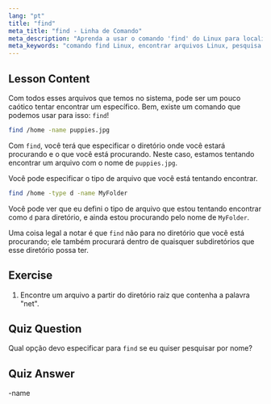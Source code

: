 ```yaml
---
lang: "pt"
title: "find"
meta_title: "find - Linha de Comando"
meta_description: "Aprenda a usar o comando 'find' do Linux para localizar arquivos e diretórios. Descubra opções básicas de pesquisa e melhore suas habilidades de gerenciamento de arquivos Linux."
meta_keywords: "comando find Linux, encontrar arquivos Linux, pesquisa de diretório Linux, tutorial do comando find, gerenciamento de arquivos Linux, Linux para iniciantes, guia Linux"
---
```


## Lesson Content

Com todos esses arquivos que temos no sistema, pode ser um pouco caótico tentar encontrar um específico. Bem, existe um comando que podemos usar para isso: `find`!

```bash
find /home -name puppies.jpg
```

Com `find`, você terá que especificar o diretório onde você estará procurando e o que você está procurando. Neste caso, estamos tentando encontrar um arquivo com o nome de `puppies.jpg`.

Você pode especificar o tipo de arquivo que você está tentando encontrar.

```bash
find /home -type d -name MyFolder
```

Você pode ver que eu defini o tipo de arquivo que estou tentando encontrar como `d` para diretório, e ainda estou procurando pelo nome de `MyFolder`.

Uma coisa legal a notar é que `find` não para no diretório que você está procurando; ele também procurará dentro de quaisquer subdiretórios que esse diretório possa ter.

## Exercise

1. Encontre um arquivo a partir do diretório raiz que contenha a palavra "net".

## Quiz Question

Qual opção devo especificar para `find` se eu quiser pesquisar por nome?

## Quiz Answer

-name
